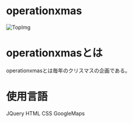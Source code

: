 # operationxmas

![TopImg](https://tomo.syo.tokyo/openimg/operation_xmas.png "operationxmas")

# operationxmasとは
operationxmasとは毎年のクリスマスの企画である。

# 使用言語
JQuery
HTML
CSS
GoogleMaps